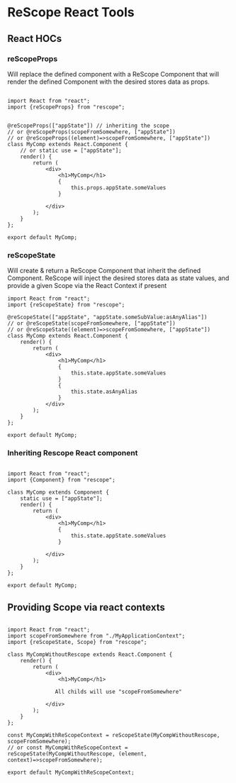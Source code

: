 # ReScope React Tools

## React HOCs

### reScopeProps

Will replace the defined component with a ReScope Component that will render the defined Component with the desired stores data as props.

```

import React from "react";
import {reScopeProps} from "rescope";


@reScopeProps(["appState"]) // inheriting the scope
// or @reScopeProps(scopeFromSomewhere, ["appState"])
// or @reScopeProps((element)=>scopeFromSomewhere, ["appState"])
class MyComp extends React.Component {
    // or static use = ["appState"];
    render() {
        return (
            <div>
                <h1>MyComp</h1>
                {
                    this.props.appState.someValues
                }

            </div>
        );
    }
};

export default MyComp;
```

### reScopeState

Will create & return a ReScope Component that inherit the defined Component.
ReScope will inject the desired stores data as state values, and provide a given Scope via the React Context if present

```
import React from "react";
import {reScopeState} from "rescope";

@reScopeState(["appState", "appState.someSubValue:asAnyAlias"])
// or @reScopeState(scopeFromSomewhere, ["appState"])
// or @reScopeState((element)=>scopeFromSomewhere, ["appState"])
class MyComp extends React.Component {
    render() {
        return (
            <div>
                <h1>MyComp</h1>
                {
                    this.state.appState.someValues
                }
                {
                    this.state.asAnyAlias
                }
            </div>
        );
    }
};

export default MyComp;
```


### Inheriting Rescope React component

```

import React from "react";
import {Component} from "rescope";

class MyComp extends Component {
    static use = ["appState"];
    render() {
        return (
            <div>
                <h1>MyComp</h1>
                {
                    this.state.appState.someValues
                }

            </div>
        );
    }
};

export default MyComp;
```

## Providing Scope via react contexts


```

import React from "react";
import scopeFromSomewhere from "./MyApplicationContext";
import {reScopeState, Scope} from "rescope";

class MyCompWithoutRescope extends React.Component {
    render() {
        return (
            <div>
                <h1>MyComp</h1>

               All childs will use "scopeFromSomewhere"

            </div>
        );
    }
};

const MyCompWithReScopeContext = reScopeState(MyCompWithoutRescope, scopeFromSomewhere);
// or const MyCompWithReScopeContext = reScopeState(MyCompWithoutRescope, (element, context)=>scopeFromSomewhere);

export default MyCompWithReScopeContext;
```

